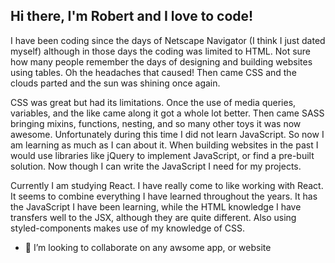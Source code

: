 ## Hi there, I'm Robert and I love to code!
I have been coding since the days of Netscape Navigator (I think I just dated myself) although in those days the coding was limited to HTML. Not sure how many people remember the days of designing and building websites using tables. Oh the headaches that caused! Then came CSS and the clouds parted and the sun was shining once again.

CSS was great but had its limitations. Once the use of media queries, variables, and the like came along it got a whole lot better. Then came SASS bringing mixins, functions, nesting, and so many other toys it was now awesome. Unfortunately during this time I did not learn JavaScript. So now I am learning as much as I can about it. When building websites in the past I would use libraries like jQuery to implement JavaScript, or find a pre-built solution. Now though I can write the JavaScript I need for my projects.

Currently I am studying React. I have really come to like working with React. It seems to combine everything I have learned throughout the years. It has the JavaScript I have been learning, while the HTML knowledge I have transfers well to the JSX, although they are quite different. Also using styled-components makes use of my knowledge of CSS.


- 💞️ I’m looking to collaborate on any awsome app, or website
<!--- - 📫 How to reach me ... --->

<!---
robertWalker68501/robertWalker68501 is a ✨ special ✨ repository because its `README.md` (this file) appears on your GitHub profile.
You can click the Preview link to take a look at your changes.
--->
